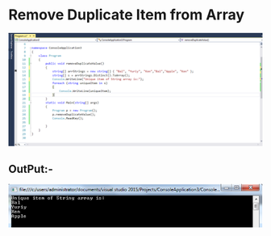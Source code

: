# Remove Duplicate Item from Array

![](.gitbook/assets/impo321rt.png)

## OutPut:-

![](.gitbook/assets/imp1qwort.png)

